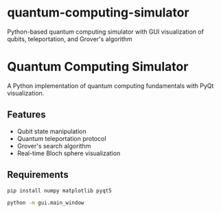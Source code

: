 # quantum-computing-simulator
Python-based quantum computing simulator with GUI visualization of qubits, teleportation, and Grover's algorithm

# Quantum Computing Simulator

A Python implementation of quantum computing fundamentals with PyQt visualization.

## Features
- Qubit state manipulation
- Quantum teleportation protocol
- Grover's search algorithm
- Real-time Bloch sphere visualization

## Requirements
```bash
pip install numpy matplotlib pyqt5

python -m gui.main_window

